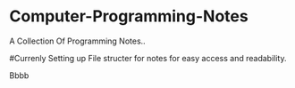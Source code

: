 # Computer-Programming-Notes
A Collection Of Programming Notes..

#Currenly Setting up File structer for notes for easy access and readability.

Bbbb 
